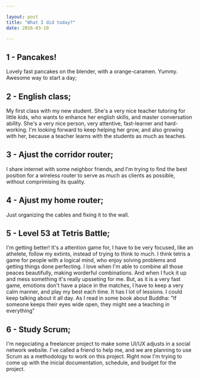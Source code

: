 ```yaml
---

layout: post
title: "What I did today?"
date: 2016-03-10

---
```



## 1 - Pancakes!
Lovely fast pancakes on the blender, with a orange-caramen. Yummy. Awesome way to start a day;

## 2 - English class;
My first class with my new student. She's a very nice teacher tutoring for little kids, who wants to enhance her english skills, and master conversation ability. 
She's a very nice person, very attentive, fast-learner and hard-working.
I'm looking forward to keep helping her grow, and also growing with her, because a teacher learns with the students as much as teaches.

## 3 - Ajust the corridor router;
I share internet with some neighbor friends, and I'm trying to find the best position for a wireless router to serve as much as clients as possible, without comprimising its quality.

## 4 - Ajust my home router;
Just organizing the cables and fixing it to the wall.

## 5 - Level 53 at Tetris Battle;
I'm getting better! It's a attention game for, I have to be very focused, like an athelete, follow my extints, instead of trying to think to much.
I think tetris a game for people with a logical mind, who enjoy solving problems and getting things done perfecting. I love when I'm able to combine all those peaces beautifully, making worderful combinations.
And when I fuck it up and mess something it's really upsseting for me. But, as it is a very fast game, emotions don't have a place in the matches, I have to keep a very calm manner, and play my best each time.
It has I lot of lessions. I could keep talking about it all day. As I read in some book about Buddha: "If someone keeps their eyes wide open, they might see a teaching in everything"

## 6 - Study Scrum;
I'm negociating a freelancer project to make some UI/UX adjusts in a social network website. I've called a friend to help me, and we are planning to use Scrum as a methodology to work on this project.
Right now I'm trying to come up with the inicial documentation, schedule, and budget for the project.

